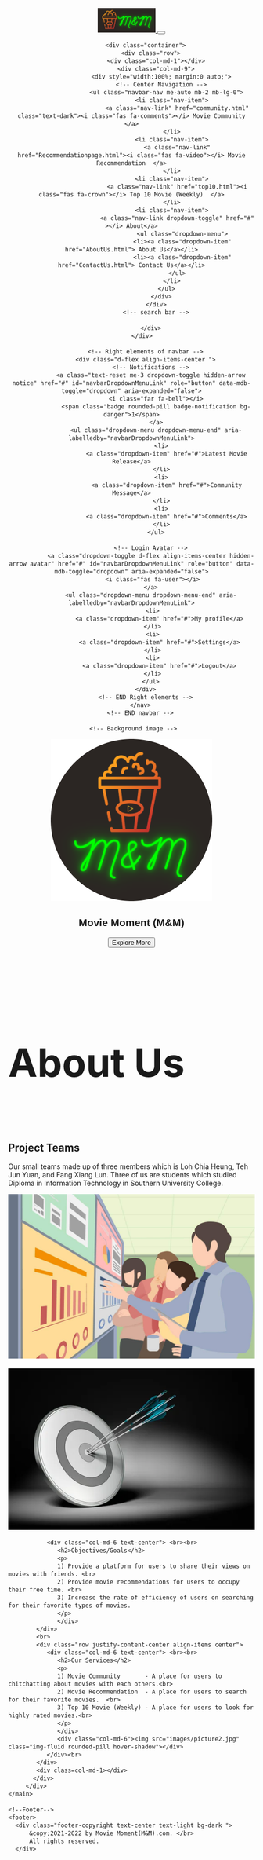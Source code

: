 <!DOCTYPE html>
<html lang="en">
  <!--Head-->
  <head>
    <meta charset="UTF-8" />
    <meta name="viewport" content="width=device-width, initial-scale=1, shrink-to-fit=no" />
    <meta http-equiv="x-ua-compatible" content="ie=edge" />
    <title>Movie Moment (M&M)</title>
    <!-- Font Awesome -->
    <link href="https://cdnjs.cloudflare.com/ajax/libs/font-awesome/5.15.1/css/all.min.css" rel="stylesheet"/>
    <!-- Google Fonts -->
    <link href="https://fonts.googleapis.com/css?family=Roboto:300,400,500,700&display=swap"rel="stylesheet"/>
    <!--logo-->
    <link rel="icon" href="images/logo.png">
    <!-- MDB -->
    <link href="https://cdnjs.cloudflare.com/ajax/libs/mdb-ui-kit/3.10.1/mdb.min.css" rel="stylesheet"/>
    <!--Own Css -->
    <link rel="stylesheet" href="css/main.css">
    <!-- MDB -->
    <script type="text/javascript" src="https://cdnjs.cloudflare.com/ajax/libs/mdb-ui-kit/3.10.1/mdb.min.js"></script>
  </head>
  <!--/Head-->

  <!-- Body -->
  <body>
  <!--Header-->
  <header>
      <!-- Navbar -->
         <!-- M&M Logo-->
         <nav class="navbar navbar-expand-lg navbar-dark bg-dark fixed-top" style="font-family:Verdana, Geneva, Tahoma, sans-serif">
            <a class="navbar-brand" href="index.html">
              <img src="Images/logoHeader.jpg" height="50px" alt="M&M Logo"/>
            </a>
            <button class="navbar-toggler" type="button" data-toggle="collapse" data-target="#navbarSupportedContent" aria-controls="navbarSupportedContent" aria-expanded="false" aria-label="Toggle navigation">
               <span class="navbar-toggler-icon"></span>
            </button>

            <div class="container">
               <div class="row">
                  <div class="col-md-1"></div>
                  <div class="col-md-9">
                     <div style="width:100%; margin:0 auto;">
                     <!-- Center Navigation -->
                        <ul class="navbar-nav me-auto mb-2 mb-lg-0">
                           <li class="nav-item">
                              <a class="nav-link" href="community.html" class="text-dark"><i class="fas fa-comments"></i> Movie Community  </a>
                           </li>
                           <li class="nav-item">
                              <a class="nav-link" href="Recommendationpage.html"><i class="fas fa-video"></i> Movie Recommendation  </a>
                           </li>
                           <li class="nav-item">
                              <a class="nav-link" href="top10.html"><i class="fas fa-crown"></i> Top 10 Movie (Weekly)  </a>
                           </li>
                           <li class="nav-item">
                              <a class="nav-link dropdown-toggle" href="#" ></i> About</a>
                                 <ul class="dropdown-menu">
                                 <li><a class="dropdown-item" href="AboutUs.html"> About Us</a></li>
                                 <li><a class="dropdown-item" href="ContactUs.html"> Contact Us</a></li>
                              </ul>
                           </li>
                        </ul>
                     </div>
                  </div>
                  <!-- search bar -->
                  
               </div>
            </div>  

            <!-- Right elements of navbar -->
            <div class="d-flex align-items-center ">
               <!-- Notifications -->
               <a class="text-reset me-3 dropdown-toggle hidden-arrow notice" href="#" id="navbarDropdownMenuLink" role="button" data-mdb-toggle="dropdown" aria-expanded="false">
                  <i class="far fa-bell"></i>
                  <span class="badge rounded-pill badge-notification bg-danger">1</span>
                  </a>
                  <ul class="dropdown-menu dropdown-menu-end" aria-labelledby="navbarDropdownMenuLink">
                     <li>
                        <a class="dropdown-item" href="#">Latest Movie Release</a>
                     </li>
                     <li>
                        <a class="dropdown-item" href="#">Community Message</a>
                     </li>
                     <li>
                        <a class="dropdown-item" href="#">Comments</a>
                     </li>
                  </ul>
         
               <!-- Login Avatar -->
               <a class="dropdown-toggle d-flex align-items-center hidden-arrow avatar" href="#" id="navbarDropdownMenuLink" role="button" data-mdb-toggle="dropdown" aria-expanded="false">
                <i class="fas fa-user"></i>
               </a>
               <ul class="dropdown-menu dropdown-menu-end" aria-labelledby="navbarDropdownMenuLink">
                <li>
                    <a class="dropdown-item" href="#">My profile</a>
                </li>
                <li>
                    <a class="dropdown-item" href="#">Settings</a>
                </li>
                <li>
                    <a class="dropdown-item" href="#">Logout</a>
                </li>
               </ul>
            </div>
            <!-- END Right elements -->
         </nav>
         <!-- END navbar -->

     <!-- Background image -->
   <div class="p-5 text-center bg-image"> 
   <div class="mask">
   <div class="d-flex justify-content-center align-items-center h-100">
   <div class="text-white">
   <div class="col-md-4">
   <img class="logomain" src="images/logo.png" alt="logo">
   <h1 class="mb-4">Movie Moment (M&M)</h1>
   <button type="button" class="buttonmain">Explore More</button>    
   </div>
   </div>
   </div>
   </div>
   </div>
   <!-- Background image -->
    </header>
    <!--/header-->
    <main>
      <div class="container-fluid">
      <section id="about" class="text-center text-black">
         <br>
        <h2 class="my-2"style="font-size:80px;">About Us</h2>
        <br>
        <div class="row container-in">
           <div class=col-md-1></div>
           <div class=col-md-10>
            <div class="row justify-content-center align-items center">
               <div class="col-md-6 text-center justify-content-center align-items center "> 
                  <h2>Project Teams</h2>
                  <p>
                  Our small teams made up of three members which is Loh Chia Heung, Teh Jun Yuan, and Fang Xiang Lun. Three of us are students which studied Diploma in Information Technology in Southern University College.
                  </p>
                  </div>
                  <div class="col-md-6"><img src="images/projectteam.jpg" alt="projectTeam" class="img-fluid rounded-pill hover-shadow"></div>
            </div>
            <br>
            <div class="row justify-content-center align-items center">
               <div class="col-md-6"><img src="images/objectives.jpg" alt="objectivesGoal" class="img-fluid rounded-pill hover-shadow"></div>
               
               <div class="col-md-6 text-center"> <br><br>
                  <h2>Objectives/Goals</h2>
                  <p>
                  1) Provide a platform for users to share their views on movies with friends. <br>
                  2) Provide movie recommendations for users to occupy their free time. <br>
                  3) Increase the rate of efficiency of users on searching for their favorite types of movies.
                  </p> 
                  </div>
            </div>
            <br>
            <div class="row justify-content-center align-items center">
               <div class="col-md-6 text-center"> <br><br>
                  <h2>Our Services</h2>
                  <p>
                  1) Movie Community       - A place for users to chitchatting about movies with each others.<br>
                  2) Movie Recommendation  - A place for users to search for their favorite movies.  <br>
                  3) Top 10 Movie (Weekly) - A place for users to look for highly rated movies.<br>
                  </p>
                  </div>
                  <div class="col-md-6"><img src="images/picture2.jpg" class="img-fluid rounded-pill hover-shadow"></div> 
               </div><br>
            </div>
            <div class=col-md-1></div>
           </div>
         </div>
    </main>
   
    <!--Footer-->
    <footer>
      <div class="footer-copyright text-center text-light bg-dark ">
          &copy;2021-2022 by Movie Moment(M&M).com. </br>
          All rights reserved.
      </div>
</footer>
  </body>
  <!--/body-->
    <!-- MDB Java scripts-->
    <script type="text/javascript" src="js/mdb.min.js"></script>
    <!-- Custom scripts -->
    <script type="text/javascript"></script>
  </body>
</html>
